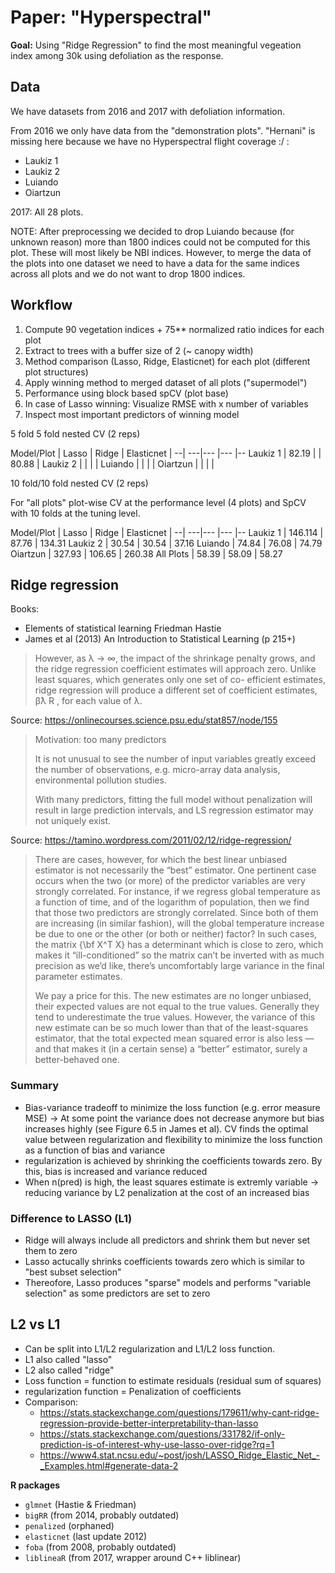 # Paper: "Hyperspectral"

**Goal:** Using "Ridge Regression" to find the most meaningful vegeation index among 30k using defoliation as the response.

## Data

We have datasets from 2016 and 2017 with defoliation information.

From 2016 we only have data from the "demonstration plots". "Hernani" is missing here because we have no Hyperspectral flight coverage :/ :

* Laukiz 1
* Laukiz 2
* Luiando
* Oiartzun

2017: All 28 plots.

NOTE: After preprocessing we decided to drop Luiando because (for unknown reason) more than 1800 indices could not be computed for this plot.
These will most likely be NBI indices.
However, to merge the data of the plots into one dataset we need to have a data for the same indices across all plots and we do not want to drop 1800 indices.


## Workflow

1. Compute 90 vegetation indices + 75** normalized ratio indices for each plot
2. Extract to trees with a buffer size of 2 (~ canopy width)
3. Method comparison (Lasso, Ridge, Elasticnet) for each plot (different plot structures)
4. Apply winning method to merged dataset of all plots ("supermodel")
  1. Performance using block based spCV (plot base)
5. In case of Lasso winning: Visualize RMSE with x number of variables
6. Inspect most important predictors of winning model

5 fold 5 fold nested CV (2 reps)

Model/Plot  | Lasso  | Ridge  | Elasticnet |
--|      ---|---     |---     |--
Laukiz 1  | 82.19  |   |  80.88 |
Laukiz 2  |   |   |   |
Luiando   |   |   |   |
Oiartzun  |   |   |   |

10 fold/10 fold nested CV (2 reps)

For "all plots" plot-wise CV at the performance level (4 plots) and SpCV with 10 folds at the tuning level.

Model/Plot  | Lasso  | Ridge  | Elasticnet |
--|      ---|---     |---     |--
Laukiz 1  | 146.114  | 87.76  | 134.31
Laukiz 2  | 30.54  | 30.54  |  37.16
Luiando   | 74.84  | 76.08  | 74.79
Oiartzun  | 327.93  | 106.65  | 260.38
All Plots |  58.39 | 58.09  | 58.27  

## Ridge regression

Books:
* Elements of statistical learning Friedman Hastie
* James et al (2013) An Introduction to Statistical Learning (p 215+)

> However, as λ → ∞, the impact of
> the shrinkage penalty grows, and the ridge regression coefficient estimates
> will approach zero.
> Unlike least squares, which generates only one set of co-
> efficient estimates, ridge regression will produce a different set of coefficient
> estimates, β̂λ R , for each value of λ.

Source: https://onlinecourses.science.psu.edu/stat857/node/155

> Motivation: too many predictors
>
> It is not unusual to see the number of input variables greatly exceed the number of observations, e.g. micro-array data analysis, environmental pollution studies.
>
> With many predictors, fitting the full model without penalization will result in large prediction intervals, and LS regression estimator may not uniquely exist.

Source: https://tamino.wordpress.com/2011/02/12/ridge-regression/

> There are cases, however, for which the best linear unbiased estimator is not necessarily the “best” estimator. One pertinent case occurs when the two (or more) of the predictor variables are very strongly correlated. For instance, if we regress global temperature as a function of time, and of the logarithm of population, then we find that those two predictors are strongly correlated. Since both of them are increasing (in similar fashion), will the global temperature increase be due to one or the other (or both or neither) factor? In such cases, the matrix {\bf X^T X} has a determinant which is close to zero, which makes it “ill-conditioned” so the matrix can’t be inverted with as much precision as we’d like, there’s uncomfortably large variance in the final parameter estimates.
>
> We pay a price for this. The new estimates are no longer unbiased, their expected values are not equal to the true values. Generally they tend to underestimate the true values. However, the variance of this new estimate can be so much lower than that of the least-squares estimator, that the total expected mean squared error is also less — and that makes it (in a certain sense) a “better” estimator, surely a better-behaved one.

### Summary

* Bias-variance tradeoff to minimize the loss function (e.g. error measure MSE) -> At some point the variance does not decrease anymore but bias increases highly (see Figure 6.5 in James et al). CV finds the optimal value between regularization and flexibility to minimize the loss function as a function of bias and variance
* regularization is achieved by shrinking the coefficients towards zero. By this, bias is increased and variance reduced
* When n(pred) is high, the least squares estimate is extremly variable -> reducing variance by L2 penalization at the cost of an increased bias

### Difference to LASSO (L1)

* Ridge will always include all predictors and shrink them but never set them to zero
* Lasso actucally shrinks coefficients towards zero which is similar to "best subset selection"
* Thereofore, Lasso produces "sparse" models and performs "variable selection" as some predictors are set to zero

## L2 vs L1

* Can be split into L1/L2 regularization and L1/L2 loss function.
* L1 also called "lasso"
* L2 also called "ridge"
* Loss function = function to estimate residuals (residual sum of squares)
* regularization function = Penalization of coefficients
* Comparison:
  - https://stats.stackexchange.com/questions/179611/why-cant-ridge-regression-provide-better-interpretability-than-lasso
  - https://stats.stackexchange.com/questions/331782/if-only-prediction-is-of-interest-why-use-lasso-over-ridge?rq=1
  - https://www4.stat.ncsu.edu/~post/josh/LASSO_Ridge_Elastic_Net_-_Examples.html#generate-data-2

**R packages**

* `glmnet` (Hastie & Friedman)
* `bigRR` (from 2014, probably outdated)
* `penalized` (orphaned)
* `elasticnet` (last update 2012)
* `foba` (from 2008, probably outdated)
* `liblineaR` (from 2017, wrapper around C++ liblinear)
